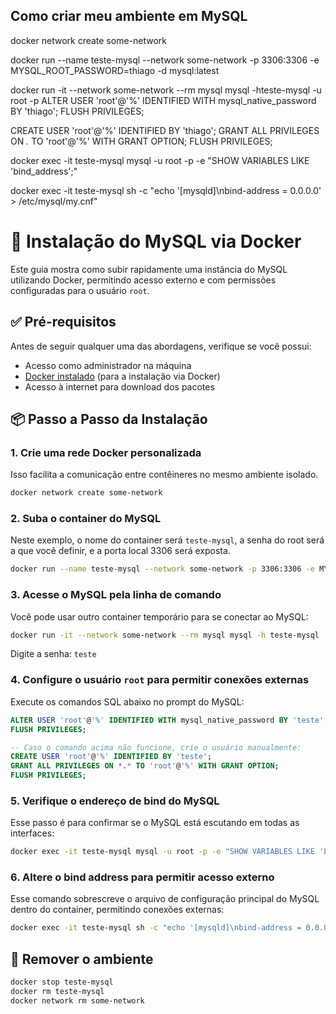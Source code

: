 ## Como criar meu ambiente em MySQL

docker network create some-network

docker run --name teste-mysql --network some-network -p 3306:3306 -e MYSQL_ROOT_PASSWORD=thiago -d mysql:latest

docker run -it --network some-network --rm mysql mysql -hteste-mysql -u root -p
ALTER USER 'root'@'%' IDENTIFIED WITH mysql_native_password BY 'thiago';
FLUSH PRIVILEGES;

CREATE USER 'root'@'%' IDENTIFIED BY 'thiago';
GRANT ALL PRIVILEGES ON *.* TO 'root'@'%' WITH GRANT OPTION;
FLUSH PRIVILEGES;

docker exec -it teste-mysql mysql -u root -p -e "SHOW VARIABLES LIKE 'bind_address';"

docker exec -it teste-mysql sh -c "echo '[mysqld]\nbind-address = 0.0.0.0' > /etc/mysql/my.cnf"

# 🐳 Instalação do MySQL via Docker

Este guia mostra como subir rapidamente uma instância do MySQL utilizando Docker, permitindo acesso externo e com permissões configuradas para o usuário `root`.

## ✅ Pré-requisitos

Antes de seguir qualquer uma das abordagens, verifique se você possui:

- Acesso como administrador na máquina
- [Docker instalado](https://www.docker.com/get-started) (para a instalação via Docker)
- Acesso à internet para download dos pacotes

## 📦 Passo a Passo da Instalação

### 1. Crie uma rede Docker personalizada

Isso facilita a comunicação entre contêineres no mesmo ambiente isolado.

```bash
docker network create some-network
```

### 2. Suba o container do MySQL

Neste exemplo, o nome do container será `teste-mysql`, a senha do root será a que você definir, e a porta local 3306 será exposta.

```bash
docker run --name teste-mysql --network some-network -p 3306:3306 -e MYSQL_ROOT_PASSWORD=teste -d mysql:latest
```

### 3. Acesse o MySQL pela linha de comando

Você pode usar outro container temporário para se conectar ao MySQL:

```bash
docker run -it --network some-network --rm mysql mysql -h teste-mysql -u root -p
```

Digite a senha: `teste`


### 4. Configure o usuário `root` para permitir conexões externas

Execute os comandos SQL abaixo no prompt do MySQL:

```sql
ALTER USER 'root'@'%' IDENTIFIED WITH mysql_native_password BY 'teste';
FLUSH PRIVILEGES;

-- Caso o comando acima não funcione, crie o usuário manualmente:
CREATE USER 'root'@'%' IDENTIFIED BY 'teste';
GRANT ALL PRIVILEGES ON *.* TO 'root'@'%' WITH GRANT OPTION;
FLUSH PRIVILEGES;
```

### 5. Verifique o endereço de bind do MySQL

Esse passo é para confirmar se o MySQL está escutando em todas as interfaces:

```bash
docker exec -it teste-mysql mysql -u root -p -e "SHOW VARIABLES LIKE 'bind_address';"
```

### 6. Altere o bind address para permitir acesso externo

Esse comando sobrescreve o arquivo de configuração principal do MySQL dentro do container, permitindo conexões externas:

```bash
docker exec -it teste-mysql sh -c "echo '[mysqld]\nbind-address = 0.0.0.0' > /etc/mysql/my.cnf"
```

## 🧹 Remover o ambiente

```bash
docker stop teste-mysql
docker rm teste-mysql
docker network rm some-network
```

